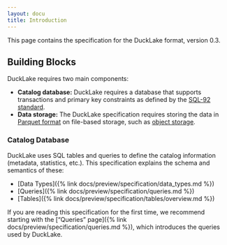 ```yaml
---
layout: docu
title: Introduction
---
```


This page contains the specification for the DuckLake format, version 0.3.

## Building Blocks

DuckLake requires two main components:

* **Catalog database:** DuckLake requires a database that supports transactions and primary key constraints as defined by the [SQL-92 standard](https://en.wikipedia.org/wiki/SQL-92).
* **Data storage:** The DuckLake specification requires storing the data in [Parquet format](https://parquet.apache.org/docs/file-format/) on file-based storage, such as [object storage](https://en.wikipedia.org/wiki/Object_storage).

### Catalog Database

DuckLake uses SQL tables and queries to define the catalog information (metadata, statistics, etc.).
This specification explains the schema and semantics of these:

* [Data Types]({% link docs/preview/specification/data_types.md %})
* [Queries]({% link docs/preview/specification/queries.md %})
* [Tables]({% link docs/preview/specification/tables/overview.md %})

If you are reading this specification for the first time,
we recommend starting with the [“Queries” page]({% link docs/preview/specification/queries.md %}),
which introduces the queries used by DuckLake.
